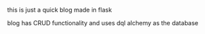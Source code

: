 this is just a quick blog made in flask

blog has CRUD functionality and uses dql alchemy as the database 
